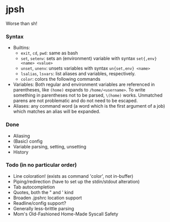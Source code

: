 # jpsh
Worse than sh!

### Syntax
 - Builtins:
    - `exit`, `cd`, `pwd`: same as bash
    - `set`, `setenv`: sets an (environment) variable with syntax `set{,env} <name> <value>`
    - `unset`, `unenv`: unsets variables with syntax `un{set,env} <name>`
    - `lsalias`, `lsvars`: list aliases and variables, respectively.
    - `color`: colors the following commands
 - Variables: Both regular and environment variables are referenced in parentheses, like `(home)` expands to `/home/<username>`. To write something in parentheses not to be parsed, `\(home)` works. Unmatched parens are not problematic and do not need to be escaped.
 - Aliases: any command word (a word which is the first argument of a job) which matches an alias will be expanded.

### Done
 - Aliasing
 - (Basic) config
 - Variable parsing, setting, unsetting
 - History

### Todo (in no particular order)
 - Line coloration! (exists as command 'color', not in-buffer)
 - Piping/redirection (have to set up the stdin/stdout alteration)
 - Tab autocompletion
 - Quotes, both the " and ' kind
 - Broaden .jpshrc location support
 - Readline/config support?
 - Generally less-brittle parsing
 - Mom's Old-Fashioned Home-Made Syscall Safety
